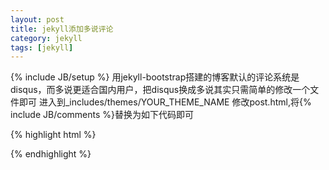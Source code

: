 ```yaml
---
layout: post
title: jekyll添加多说评论
category: jekyll
tags: [jekyll]
---
```

{% include JB/setup %}
用jekyll-bootstrap搭建的博客默认的评论系统是disqus，而多说更适合国内用户，把disqus换成多说其实只需简单的修改一个文件即可
进入到_includes/themes/YOUR_THEME_NAME
修改post.html,将{% include JB/comments %}替换为如下代码即可

{% highlight html %}
<div id="comments" class="ds-thread" data-title="{{ page.title }}" data-url="{{ site.production_url }}{{ page.url }}" data-data-thread-key="{{ page.id }}"></div>
<script type="text/javascript">
var duoshuoQuery = {short_name:"CodedCat"};
(function() {
var ds = document.createElement('script');
ds.type = 'text/javascript';ds.async = true;
ds.src = 'http://static.duoshuo.com/embed.js';
ds.charset = 'UTF-8';
(document.getElementsByTagName('head')[0]
|| document.getElementsByTagName('body')[0]).appendChild(ds);
})();
</script>
{% endhighlight %}